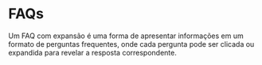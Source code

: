 # FAQs
Um FAQ com expansão é uma forma de apresentar informações em um formato de perguntas frequentes, onde cada pergunta pode ser clicada ou expandida para revelar a resposta correspondente. 
